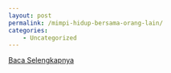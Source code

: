 ```yaml
---
layout: post
permalink: /mimpi-hidup-bersama-orang-lain/
categories:
    - Uncategorized
---
```


[Baca Selengkapnya](/03)